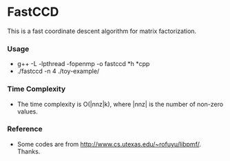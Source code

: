 # FastCCD

This is a fast coordinate descent algorithm for matrix factorization.

### Usage
* g++ -L -lpthread -fopenmp  -o fastccd *h *cpp
* ./fastccd  -n 4 ./toy-example/

### Time Complexity
* The time complexity is O(|nnz|k), where |nnz| is the number of non-zero values.

### Reference
* Some codes are from http://www.cs.utexas.edu/~rofuyu/libpmf/. Thanks.
